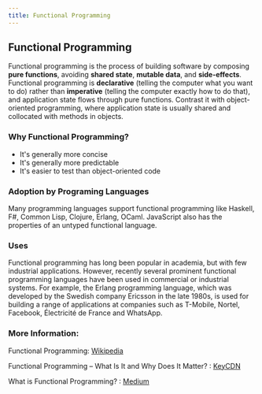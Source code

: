 ```yaml
---
title: Functional Programming
---
```

## Functional Programming

Functional programming is the process of building software by composing **pure functions**, avoiding **shared state**, **mutable data**, and **side-effects**. Functional programming is **declarative** (telling the computer what you want to do) rather than **imperative** (telling the computer exactly how to do that), and application state flows through pure functions. Contrast it with object-oriented programming, where application state is usually shared and collocated with methods in objects.

### Why Functional Programming?

* It's generally more concise
* It's generally more predictable
* It's easier to test than object-oriented code

### Adoption by Programing Languages

Many programming languages support functional programming like Haskell, F#, Common Lisp, Clojure, Erlang, OCaml. JavaScript also has the properties of an untyped functional language.

### Uses

Functional programming has long been popular in academia, but with few industrial applications. However, recently several prominent functional programming languages have been used in commercial or industrial systems. For example, the Erlang programming language, which was developed by the Swedish company Ericsson in the late 1980s, is used for building a range of applications at companies such as T-Mobile, Nortel, Facebook, Électricité de France and WhatsApp.

### More Information:

Functional Programming: <a href='https://en.wikipedia.org/wiki/Functional_programming#Use_in_industry' target='_blank' rel='nofollow'>Wikipedia</a>

Functional Programming – What Is It and Why Does It Matter? : <a href='https://www.keycdn.com/blog/functional-programming/' target='_blank' rel='nofollow'>KeyCDN</a>

What is Functional Programming? : <a href='https://medium.com/javascript-scene/master-the-javascript-interview-what-is-functional-programming-7f218c68b3a0' target='_blank' rel='nofollow'>Medium</a>
